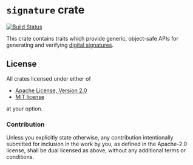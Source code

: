 # `signature` crate

[![Build Status](https://travis-ci.org/RustCrypto/signatures.svg?branch=master)](https://travis-ci.org/RustCrypto/signatures)

This crate contains traits which provide generic, object-safe APIs for
generating and verifying [digital signatures][1].

## License

All crates licensed under either of

 * [Apache License, Version 2.0](http://www.apache.org/licenses/LICENSE-2.0)
 * [MIT license](http://opensource.org/licenses/MIT)

at your option.

### Contribution

Unless you explicitly state otherwise, any contribution intentionally submitted
for inclusion in the work by you, as defined in the Apache-2.0 license, shall be
dual licensed as above, without any additional terms or conditions.

[1]: https://en.wikipedia.org/wiki/Digital_signature
